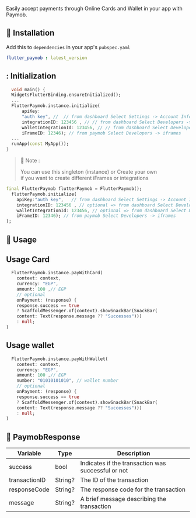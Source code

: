 
Easily accept payments through Online Cards and Wallet in your app with Paymob.

## :rocket: Installation

Add this to `dependencies` in your app's `pubspec.yaml`

```yaml
flutter_paymob : latest_version
```


## : Initialization

```dart
  void main() {
  WidgetsFlutterBinding.ensureInitialized();
  ...
  FlutterPaymob.instance.initialize(
      apiKey:
      "auth key", //  // from dashboard Select Settings -> Account Info -> API Key 
      integrationID: 123456 , // // from dashboard Select Developers -> Payment Integrations -> Online Card ID 
      walletIntegrationId: 123456, // // from dashboard Select Developers -> Payment Integrations -> Online wallet
      iFrameID: 12346); // from paymob Select Developers -> iframes 
  ...
  runApp(const MyApp());
}
```

> :pushpin: Note :
>
> You can use this singleton (instance)
> or
> Create your own  
> if you want to create different iFrames or integrations
```dart
final FlutterPaymob flutterPaymob = FlutterPaymob();
  flutterPaymob.initialize(
    apiKey:"auth key",   // from dashboard Select Settings -> Account Info -> API Key 
    integrationID: 123456 , // optional => from dashboard Select Developers -> Payment Integrations -> Online Card ID 
    walletIntegrationId: 123456, // optional => from dashboard Select Developers -> Payment Integrations -> Online wallet
    iFrameID: 12346); // from paymob Select Developers -> iframes 
);
```
## :bookmark: Usage
 
## Usage Card 

```dart
  FlutterPaymob.instance.payWithCard(
    context: context,
    currency: "EGP",
    amount: 100 ,// EGP
    // optional
    onPayment: (response) { 
    response.success == true
    ? ScaffoldMessenger.of(context).showSnackBar(SnackBar(
    content: Text(response.message ?? "Successes")))
    : null;
)
```


## Usage wallet

```dart
  FlutterPaymob.instance.payWithWallet(
    context: context,
    currency: "EGP",
    amount: 100 ,// EGP
    number: "01010101010", // wallet number
    // optional
    onPayment: (response) { 
    response.success == true
    ? ScaffoldMessenger.of(context).showSnackBar(SnackBar(
    content: Text(response.message ?? "Successes")))
    : null;
)
```

## :incoming_envelope: PaymobResponse

| Variable      | Type    | Description          |
| ------------- |---------| -------------------- |
| success       | bool    | Indicates if the transaction was successful or not |
| transactionID | String? | The ID of the transaction |
| responseCode  | String? | The response code for the transaction |
| message       | String? | A brief message describing the transaction |



